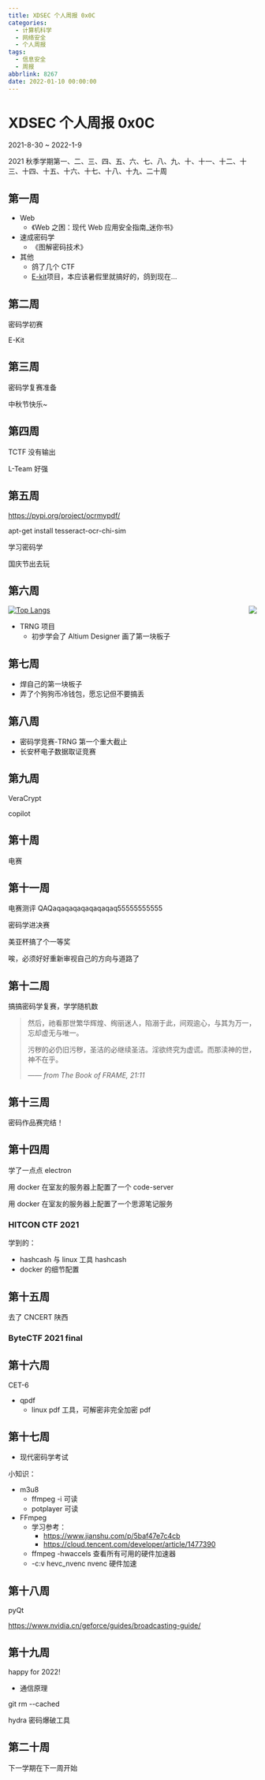 ```yaml
---
title: XDSEC 个人周报 0x0C
categories:
  - 计算机科学
  - 网络安全
  - 个人周报
tags:
  - 信息安全
  - 周报
abbrlink: 8267
date: 2022-01-10 00:00:00
---
```



# XDSEC 个人周报 0x0C

2021-8-30 ~ 2022-1-9

2021 秋季学期第一、二、三、四、五、六、七、八、九、十、十一、十二、十三、十四、十五、十六、十七、十八、十九、二十周

<!--more-->

## 第一周

* Web
  * 《Web 之困：现代 Web 应用安全指南_迷你书》
* 速成密码学
  * 《图解密码技术》
* 其他
  * 鸽了几个 CTF
  * [E-kit](https://github.com/framist/E-kit)项目，本应该暑假里就搞好的，鸽到现在...

## 第二周

密码学初赛

E-Kit

## 第三周

密码学复赛准备

中秋节快乐~


## 第四周

TCTF 没有输出

L-Team 好强

## 第五周

https://pypi.org/project/ocrmypdf/

apt-get install tesseract-ocr-chi-sim

学习密码学

国庆节出去玩

## 第六周

<img align="right" src="https://github-readme-stats.vercel.app/api?username=framist&show_icons=true&theme=gruvbox" />



[![Top Langs](https://github-readme-stats.vercel.app/api/top-langs/?username=framist&theme=cobalt)](https://github.com/anuraghazra/github-readme-stats)

* TRNG 项目
  * 初步学会了 Altium Designer 画了第一块板子

## 第七周

* 焊自己的第一块板子
* 弄了个狗狗币冷钱包，愿忘记但不要搞丢

## 第八周

* 密码学竞赛-TRNG 第一个重大截止
* 长安杯电子数据取证竞赛

## 第九周

VeraCrypt

copilot

## 第十周

电赛

## 第十一周

电赛测评 QAQaqaqaqaqaqaqaqaq55555555555

密码学进决赛

美亚杯搞了个一等奖

唉，必须好好重新审视自己的方向与道路了

## 第十二周

搞搞密码学复赛，学学随机数

> 然后，祂看那世繁华辉煌、绚丽迷人，陷溺于此，间观逾心，与其为万一，忘却虚无与唯一。
> 
> 污秽的必仍旧污秽，圣洁的必继续圣洁。淫欲终究为虚谎。而那渎神的世，神不在乎。
> 
> —— *from The Book of FRAME, 21:11*

## 第十三周

密码作品赛完结！

## 第十四周

学了一点点 electron

用 docker 在室友的服务器上配置了一个 code-server

用 docker 在室友的服务器上配置了一个思源笔记服务

### HITCON CTF 2021

学到的：

- hashcash 与 linux 工具 hashcash
- docker 的细节配置

## 第十五周

去了 CNCERT 陕西

### ByteCTF 2021 final

## 第十六周

CET-6

- qpdf
  - linux pdf 工具，可解密非完全加密 pdf


## 第十七周

- 现代密码学考试

小知识：
- m3u8
  - ffmpeg -i 可读
  - potplayer 可读
- FFmpeg
  - 学习参考： 
    - https://www.jianshu.com/p/5baf47e7c4cb
    - https://cloud.tencent.com/developer/article/1477390
  - ffmpeg -hwaccels 查看所有可用的硬件加速器
  - -c:v hevc_nvenc nvenc 硬件加速

## 第十八周

pyQt

https://www.nvidia.cn/geforce/guides/broadcasting-guide/

## 第十九周

happy for 2022!

- 通信原理

 git rm --cached 

hydra 密码爆破工具

## 第二十周

下一学期在下一周开始
